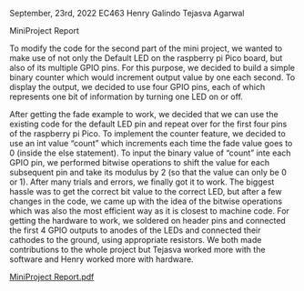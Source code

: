September, 23rd, 2022
EC463
Henry Galindo
Tejasva Agarwal

MiniProject Report

To modify the code for the second part of the mini project, we wanted to make use of not only the Default LED on the raspberry pi Pico board, but also of its multiple GPIO pins. For this purpose, we decided to build a simple binary counter which would increment output value by one each second. To display the output, we decided to use four GPIO pins, each of which represents one bit of information by turning one LED on or off.
  
 After getting the fade example to work, we decided that we can use the existing code for the default LED pin and repeat over for the first four pins of the raspberry pi Pico. To implement the counter feature, we decided to use an int value “count” which increments each time the fade value goes to 0 (inside the else statement). To input the binary value of “count” inte each GPIO pin, we performed bitwise operations to shift the value for each subsequent pin and take its modulus by 2 (so that the value can only be 0 or 1). After many trials and errors, we finally got it to work. The biggest hassle was to get the correct bit value to the correct LED, but after a few changes in the code, we came up with the idea of the bitwise operations which was also the most efficient way as it is closest to machine code. For getting the hardware to work, we soldered on header pins and connected the first 4 GPIO outputs to anodes of the LEDs and connected their cathodes to the ground, using appropriate resistors.
 We both made contributions to the whole project but Tejasva worked more with the software and Henry worked more with hardware.


[MiniProject Report.pdf](https://github.com/hga1indo/2022-hw-mini/files/9637742/MiniProject.Report.pdf)
